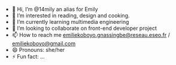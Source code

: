 - 👋 Hi, I’m @14mily an alias for Emily
- 👀 I’m interested in reading, design and cooking.
- 🌱 I’m currently learning multimedia engineering
- 💞️ I’m looking to collaborate on front-end developer project
- 📫 How to reach me emiliekoboyo.gnassingbe@reseau.eseo.fr / emiliekoboyo@gmail.com
- 😄 Pronouns: she/her
- ⚡ Fun fact: ...

<!---
14mily/14mily is a ✨ special ✨ repository because its `README.md` (this file) appears on your GitHub profile.
You can click the Preview link to take a look at your changes.
--->
